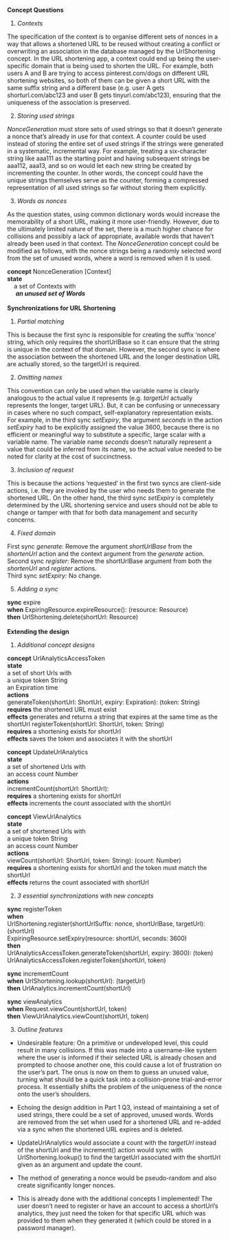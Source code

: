 **Concept Questions**

1. *Contexts*

The specification of the context is to organise different sets of nonces in a way that allows a shortened URL to be reused without creating a conflict or overwriting an association in the database managed by the UrlShortening concept. In the URL shortening app, a context could end up being the user-specific domain that is being used to shorten the URL. For example, both users A and B are trying to access pinterest.com/dogs on different URL shortening websites, so both of them can be given a short URL with the same suffix string and a different base (e.g. user A gets shorturl.com/abc123 and user B gets tinyurl.com/abc123), ensuring that the uniqueness of the association is preserved. 

2. *Storing used strings*

*NonceGeneration* must store sets of used strings so that it doesn’t generate a nonce that’s already in use for that context. A counter could be used instead of storing the entire set of used strings if the strings were generated in a systematic, incremental way. For example, treating a six-character string like aaa111 as the starting point and having subsequent strings be aaa112, aaa13, and so on would let each new string be created by incrementing the counter. In other words, the concept could have the unique strings themselves serve as the counter, forming a compressed representation of all used strings so far without storing them explicitly.

3. *Words as nonces*

As the question states, using common dictionary words would increase the memorability of  a short URL, making it more user-friendly. However, due to the ultimately limited nature of the set, there is a much higher chance for collisions and possibly a lack of appropriate, available words that haven’t already been used in that context. The *NonceGeneration* concept could be modified as follows, with the nonce strings being a randomly selected word from the set of unused words, where a word is removed when it is used.

 **concept** NonceGeneration \[Context\]  
  **state**  
&nbsp;&nbsp;&nbsp;&nbsp;a set of Contexts with  
&nbsp;&nbsp;&nbsp;&nbsp;&nbsp;***an unused set of Words***
<br />
<br />
**Synchronizations for URL Shortening**

1. *Partial matching*

This is because the first sync is responsible for creating the suffix ‘nonce’ string, which only requires the shortUrlBase so it can ensure that the string is unique in the context of that domain. However, the second sync is where the association between the shortened URL and the longer destination URL are actually stored, so the targetUrl is required.

2. *Omitting names*

This convention can only be used when the variable name is clearly analogous to the actual value it represents (e.g. *targetUrl* actually represents the longer, target URL). But, it can be confusing or unnecessary in cases where no such compact, self-explanatory representation exists. For example, in the third sync *setExpiry*, the argument *seconds* in the action *setExpiry* had to be explicitly assigned the value 3600, because there is no efficient or meaningful way to substitute a  specific, large scalar with a variable name. The variable name *seconds* doesn’t naturally represent a value that could be inferred from its name, so the actual value needed to be noted for clarity at the cost of succinctness.

3. *Inclusion of request*

This is because the actions ‘requested’ in the first two syncs are client-side actions, i.e. they are invoked by the user who needs them to generate the shortened URL. On the other hand, the third sync *setExpiry* is completely determined by the URL shortening service and users should not be able to change or tamper with that for both data management and security concerns.

4. *Fixed domain*

First sync *generate*: Remove the argument *shortUrlBase* from the *shortenUrl* action and the context argument from the *generate* action.  
Second sync *register*: Remove the shortUrlBase argument from both the *shortenUrl* and *register* actions.  
Third sync *setExpiry:* No change.

5. *Adding a sync*

**sync** expire  
**when** ExpiringResource.expireResource(): (resource: Resource)  
**then** UrlShortening.delete(shortUrl: Resource)
<br />
<br />
**Extending the design**

1. *Additional concept designs*

**concept** UrlAnalyticsAccessToken  
**state**  
a set of short Urls with  
	   a unique token String  
	   an Expiration time  
**actions**  
	generateToken(shortUrl: ShortUrl, expiry: Expiration): (token: String)  
	   **requires** the shortened URL must exist  
	   **effects** generates and returns a string that expires at the same time as the shortUrl
	registerToken(shortUrl: ShortUrl, token: String)  
	   **requires** a shortening exists for shortUrl  
	   **effects** saves the token and associates it with the shortUrl

**concept** UpdateUrlAnalytics  
**state**  
	a set of shortened Urls with  
	   an access count Number  
**actions**  
	incrementCount(shortUrl: ShortUrl):   
	   **requires** a shortening exists for shortUrl  
	   **effects** increments the count associated with the shortUrl

**concept** ViewUrlAnalytics  
**state**  
	a set of shortened Urls with  
	   a unique token String  
	   an access count Number  
**actions**  
 viewCount(shortUrl: ShortUrl, token: String): (count: Number)  
   **requires** a shortening exists for shortUrl and the token must match the shortUrl  
   **effects** returns the count associated with shortUrl

2. *3 essential synchronizations with new concepts*

**sync** registerToken  
**when**   
   UrlShortening.register(shortUrlSuffix: nonce, shortUrlBase, targetUrl): (shortUrl)  
   ExpiringResource.setExpiry(resource: shortUrl, seconds: 3600\)  
**then**   
   UrlAnalyticsAccessToken.generateToken(shortUrl, expiry: 3600): (token)  
   UrlAnalyticsAccessToken.registerToken(shortUrl, token)

**sync** incrementCount  
**when** UrlShortening.lookup(shortUrl): (targetUrl)  
**then** UrlAnalytics.incrementCount(shortUrl)

**sync** viewAnalytics  
**when** Request.viewCount(shortUrl, token)  
**then** ViewUrlAnalytics.viewCount(shortUrl, token)

3. *Outline features*

- Undesirable feature: On a primitive or undeveloped level, this could result in many collisions. If this was made into a username-like system where the user is informed if their selected URL is already chosen and prompted to choose another one, this could cause a lot of frustration on the user’s part. The onus is now on them to guess an unused value, turning what should be a quick task into a collision-prone trial-and-error process. It essentially shifts the problem of the uniqueness of the nonce onto the user’s shoulders.

- Echoing the design addition in Part 1 Q3, instead of maintaining a set of used strings, there could be a set of approved, unused words. Words are removed from the set when used for a shortened URL and re-added via a sync when the shortened URL expires and is deleted.

- UpdateUrlAnalytics would associate a count with the *targetUrl* instead of the shortUrl and the increment() action would sync with UrlShortening.lookup() to find the targetUrl associated with the shortUrl given as an argument and update the count.

- The method of generating a nonce would be pseudo-random and also create significantly longer nonces.

- This is already done with the additional concepts I implemented\! The user doesn’t need to register or have an account to access a shortUrl’s analytics, they just need the token for that specific URL which was provided to them when they generated it (which could be stored in a password manager).
